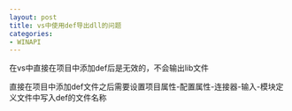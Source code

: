 ```yaml
---
layout: post
title: vs中使用def导出dll的问题
categories:
- WINAPI
---
```


在vs中直接在项目中添加def后是无效的，不会输出lib文件

直接在项目中添加def文件之后需要设置项目属性-配置属性-连接器-输入-模块定义文件中写入def的文件名称
